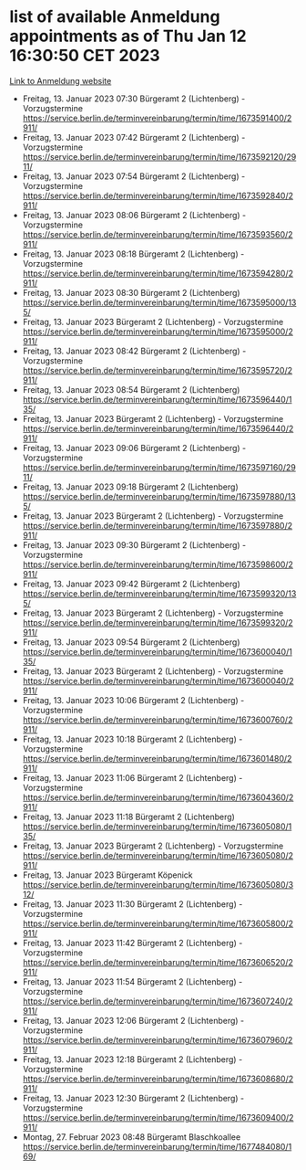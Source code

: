 # list of available Anmeldung appointments as of Thu Jan 12 16:30:50 CET 2023
[Link to Anmeldung website](https://service.berlin.de/terminvereinbarung/termin/tag.php?termin=0&anliegen[]=120686&dienstleisterlist=122210,122217,327316,122219,327312,122227,327314,122231,327346,122243,327348,122252,329742,122260,329745,122262,329748,122254,329751,122271,327278,122273,327274,122277,327276,330436,122280,327294,122282,327290,122284,327292,327539,122291,327270,122285,327266,122286,327264,122296,327268,150230,329760,122301,327282,122297,327286,122294,327284,122312,329763,122314,329775,122304,327330,122311,327334,122309,327332,122281,327352,122279,329772,122276,327324,122274,327326,122267,329766,122246,327318,122251,327320,122257,327322,122208,327298,122226,327300,121362,121364&herkunft=http%3A%2F%2Fservice.berlin.de%2Fdienstleistung%2F120686%2F)
- Freitag, 13. Januar 2023 07:30 Bürgeramt 2 (Lichtenberg) - Vorzugstermine https://service.berlin.de/terminvereinbarung/termin/time/1673591400/2911/
- Freitag, 13. Januar 2023 07:42 Bürgeramt 2 (Lichtenberg) - Vorzugstermine https://service.berlin.de/terminvereinbarung/termin/time/1673592120/2911/
- Freitag, 13. Januar 2023 07:54 Bürgeramt 2 (Lichtenberg) - Vorzugstermine https://service.berlin.de/terminvereinbarung/termin/time/1673592840/2911/
- Freitag, 13. Januar 2023 08:06 Bürgeramt 2 (Lichtenberg) - Vorzugstermine https://service.berlin.de/terminvereinbarung/termin/time/1673593560/2911/
- Freitag, 13. Januar 2023 08:18 Bürgeramt 2 (Lichtenberg) - Vorzugstermine https://service.berlin.de/terminvereinbarung/termin/time/1673594280/2911/
- Freitag, 13. Januar 2023 08:30 Bürgeramt 2 (Lichtenberg) https://service.berlin.de/terminvereinbarung/termin/time/1673595000/135/
- Freitag, 13. Januar 2023  Bürgeramt 2 (Lichtenberg) - Vorzugstermine https://service.berlin.de/terminvereinbarung/termin/time/1673595000/2911/
- Freitag, 13. Januar 2023 08:42 Bürgeramt 2 (Lichtenberg) - Vorzugstermine https://service.berlin.de/terminvereinbarung/termin/time/1673595720/2911/
- Freitag, 13. Januar 2023 08:54 Bürgeramt 2 (Lichtenberg) https://service.berlin.de/terminvereinbarung/termin/time/1673596440/135/
- Freitag, 13. Januar 2023  Bürgeramt 2 (Lichtenberg) - Vorzugstermine https://service.berlin.de/terminvereinbarung/termin/time/1673596440/2911/
- Freitag, 13. Januar 2023 09:06 Bürgeramt 2 (Lichtenberg) - Vorzugstermine https://service.berlin.de/terminvereinbarung/termin/time/1673597160/2911/
- Freitag, 13. Januar 2023 09:18 Bürgeramt 2 (Lichtenberg) https://service.berlin.de/terminvereinbarung/termin/time/1673597880/135/
- Freitag, 13. Januar 2023  Bürgeramt 2 (Lichtenberg) - Vorzugstermine https://service.berlin.de/terminvereinbarung/termin/time/1673597880/2911/
- Freitag, 13. Januar 2023 09:30 Bürgeramt 2 (Lichtenberg) - Vorzugstermine https://service.berlin.de/terminvereinbarung/termin/time/1673598600/2911/
- Freitag, 13. Januar 2023 09:42 Bürgeramt 2 (Lichtenberg) https://service.berlin.de/terminvereinbarung/termin/time/1673599320/135/
- Freitag, 13. Januar 2023  Bürgeramt 2 (Lichtenberg) - Vorzugstermine https://service.berlin.de/terminvereinbarung/termin/time/1673599320/2911/
- Freitag, 13. Januar 2023 09:54 Bürgeramt 2 (Lichtenberg) https://service.berlin.de/terminvereinbarung/termin/time/1673600040/135/
- Freitag, 13. Januar 2023  Bürgeramt 2 (Lichtenberg) - Vorzugstermine https://service.berlin.de/terminvereinbarung/termin/time/1673600040/2911/
- Freitag, 13. Januar 2023 10:06 Bürgeramt 2 (Lichtenberg) - Vorzugstermine https://service.berlin.de/terminvereinbarung/termin/time/1673600760/2911/
- Freitag, 13. Januar 2023 10:18 Bürgeramt 2 (Lichtenberg) - Vorzugstermine https://service.berlin.de/terminvereinbarung/termin/time/1673601480/2911/
- Freitag, 13. Januar 2023 11:06 Bürgeramt 2 (Lichtenberg) - Vorzugstermine https://service.berlin.de/terminvereinbarung/termin/time/1673604360/2911/
- Freitag, 13. Januar 2023 11:18 Bürgeramt 2 (Lichtenberg) https://service.berlin.de/terminvereinbarung/termin/time/1673605080/135/
- Freitag, 13. Januar 2023  Bürgeramt 2 (Lichtenberg) - Vorzugstermine https://service.berlin.de/terminvereinbarung/termin/time/1673605080/2911/
- Freitag, 13. Januar 2023  Bürgeramt Köpenick https://service.berlin.de/terminvereinbarung/termin/time/1673605080/312/
- Freitag, 13. Januar 2023 11:30 Bürgeramt 2 (Lichtenberg) - Vorzugstermine https://service.berlin.de/terminvereinbarung/termin/time/1673605800/2911/
- Freitag, 13. Januar 2023 11:42 Bürgeramt 2 (Lichtenberg) - Vorzugstermine https://service.berlin.de/terminvereinbarung/termin/time/1673606520/2911/
- Freitag, 13. Januar 2023 11:54 Bürgeramt 2 (Lichtenberg) - Vorzugstermine https://service.berlin.de/terminvereinbarung/termin/time/1673607240/2911/
- Freitag, 13. Januar 2023 12:06 Bürgeramt 2 (Lichtenberg) - Vorzugstermine https://service.berlin.de/terminvereinbarung/termin/time/1673607960/2911/
- Freitag, 13. Januar 2023 12:18 Bürgeramt 2 (Lichtenberg) - Vorzugstermine https://service.berlin.de/terminvereinbarung/termin/time/1673608680/2911/
- Freitag, 13. Januar 2023 12:30 Bürgeramt 2 (Lichtenberg) - Vorzugstermine https://service.berlin.de/terminvereinbarung/termin/time/1673609400/2911/
- Montag, 27. Februar 2023 08:48 Bürgeramt Blaschkoallee https://service.berlin.de/terminvereinbarung/termin/time/1677484080/169/
